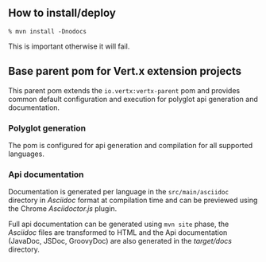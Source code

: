## How to install/deploy

~~~
% mvn install -Dnodocs
~~~

This is important otherwise it will fail.

## Base parent pom for Vert.x extension projects

This parent pom extends the `io.vertx:vertx-parent` pom and provides common default configuration and execution for
polyglot api generation and documentation.

### Polyglot generation

The pom is configured for api generation and compilation for all supported languages.

### Api documentation

Documentation is generated per language in the `src/main/asciidoc` directory in _Asciidoc_ format at compilation
time and can be previewed using the Chrome _Asciidoctor.js_ plugin.

Full api documentation can be generated using `mvn site` phase, the _Asciidoc_ files are transformed to HTML and
the Api documentation (JavaDoc, JSDoc, GroovyDoc) are also generated in the _target/docs_ directory.